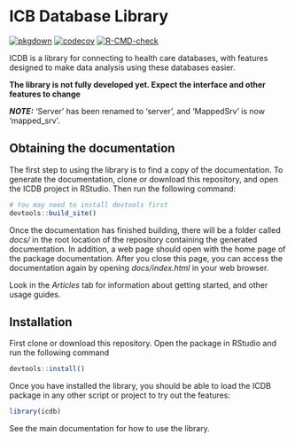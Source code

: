 
<!-- README.md is generated from README.Rmd. Please edit that file -->

# ICB Database Library

<!-- badges: start -->

[![pkgdown](https://github.com/jrs0/icdb/actions/workflows/pkgdown.yaml/badge.svg)](https://jrs0.github.io/icdb)
[![codecov](https://codecov.io/gh/jrs0/icdb/branch/main/graph/badge.svg?token=VXGD77WTZI)](https://codecov.io/gh/jrs0/icdb)
[![R-CMD-check](https://github.com/jrs0/icdb/actions/workflows/R-CMD-check.yaml/badge.svg)](https://github.com/jrs0/icdb/actions/workflows/R-CMD-check.yaml)
<!-- badges: end -->

ICDB is a library for connecting to health care databases, with features
designed to make data analysis using these databases easier.

**The library is not fully developed yet. Expect the interface and other
features to change**

***NOTE:*** ‘Server’ has been renamed to ‘server’, and ‘MappedSrv’ is
now ‘mapped_srv’.

## Obtaining the documentation

The first step to using the library is to find a copy of the
documentation. To generate the documentation, clone or download this
repository, and open the ICDB project in RStudio. Then run the following
command:

``` r
# You may need to install devtools first 
devtools::build_site()
```

Once the documentation has finished building, there will be a folder
called *docs/* in the root location of the repository containing the
generated documentation. In addition, a web page should open with the
home page of the package documentation. After you close this page, you
can access the documentation again by opening *docs/index.html* in your
web browser.

Look in the *Articles* tab for information about getting started, and
other usage guides.

## Installation

First clone or download this repository. Open the package in RStudio and
run the following command

``` r
devtools::install()
```

Once you have installed the library, you should be able to load the ICDB
package in any other script or project to try out the features:

``` r
library(icdb)
```

See the main documentation for how to use the library.
